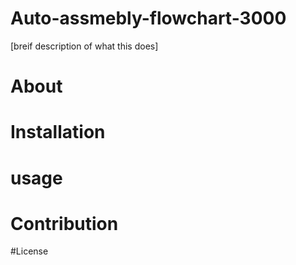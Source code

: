 # Auto-assmebly-flowchart-3000
[breif description of what this does]

# About

# Installation

# usage

# Contribution

#License

